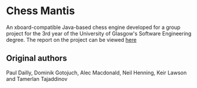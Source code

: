 # Chess Mantis

An xboard-compatible Java-based chess engine developed for a group project for the 3rd year of the University of Glasgow's Software Engineering degree.  The report on the project can be viewed [here](report.pdf)

## Original authors

Paul Dailly, Dominik Gotojuch, Alec Macdonald, Neil Henning, Keir Lawson and Tamerlan Tajaddinov
